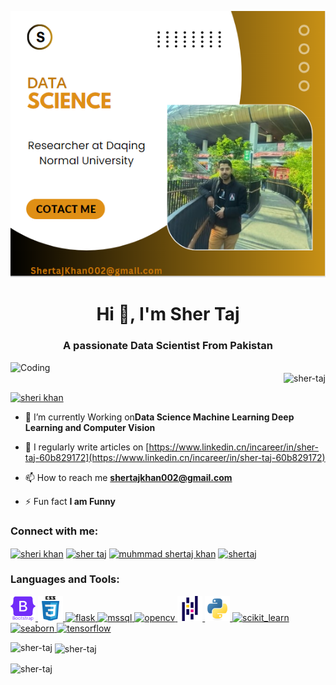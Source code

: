 ![logo](https://github.com/sher-taj/Sher-Taj/blob/main/Banner.png)
<h1 align="center">Hi 👋, I'm Sher Taj</h1>
<h3 align="center">A passionate Data Scientist From Pakistan</h3>
<img align="right" alt="Coding" width="800"src="https://user-images.githubusercontent.com/55389276/140866485-8fb1c876-9a8f-4d6a-98dc-08c4981eaf70.gif">

<p align="right"> <img src="https://komarev.com/ghpvc/?username=sher-taj&label=Profile%20views&color=0e75b6&style=flat" alt="sher-taj" /> </p>

<p align="left"> <a href="https://twitter.com/sheri khan" target="blank"><img src="https://img.shields.io/twitter/follow/sheri khan?logo=twitter&style=for-the-badge" alt="sheri khan" /></a> </p>

- 🌱 I’m currently Working on**Data Science Machine Learning Deep Learning and Computer Vision**

- 📝 I regularly write articles on [https://www.linkedin.cn/incareer/in/sher-taj-60b829172](https://www.linkedin.cn/incareer/in/sher-taj-60b829172)

- 📫 How to reach me **shertajkhan002@gmail.com**

- ⚡ Fun fact **I am Funny**

<h3 align="left">Connect with me:</h3>
<p align="left">
<a href="https://twitter.com/sheri khan" target="blank"><img align="center" src="https://raw.githubusercontent.com/rahuldkjain/github-profile-readme-generator/master/src/images/icons/Social/twitter.svg" alt="sheri khan" height="30" width="40" /></a>
<a href="https://linkedin.com/in/sher taj" target="blank"><img align="center" src="https://raw.githubusercontent.com/rahuldkjain/github-profile-readme-generator/master/src/images/icons/Social/linked-in-alt.svg" alt="sher taj" height="30" width="40" /></a>
<a href="https://fb.com/muhmmad shertaj khan" target="blank"><img align="center" src="https://raw.githubusercontent.com/rahuldkjain/github-profile-readme-generator/master/src/images/icons/Social/facebook.svg" alt="muhmmad shertaj khan" height="30" width="40" /></a>
<a href="https://instagram.com/shertaj" target="blank"><img align="center" src="https://raw.githubusercontent.com/rahuldkjain/github-profile-readme-generator/master/src/images/icons/Social/instagram.svg" alt="shertaj" height="30" width="40" /></a>
</p>

<h3 align="left">Languages and Tools:</h3>
<p align="left"> <a href="https://getbootstrap.com" target="_blank" rel="noreferrer"> <img src="https://raw.githubusercontent.com/devicons/devicon/master/icons/bootstrap/bootstrap-plain-wordmark.svg" alt="bootstrap" width="40" height="40"/> </a> <a href="https://www.w3schools.com/css/" target="_blank" rel="noreferrer"> <img src="https://raw.githubusercontent.com/devicons/devicon/master/icons/css3/css3-original-wordmark.svg" alt="css3" width="40" height="40"/> </a> <a href="https://flask.palletsprojects.com/" target="_blank" rel="noreferrer"> <img src="https://www.vectorlogo.zone/logos/pocoo_flask/pocoo_flask-icon.svg" alt="flask" width="40" height="40"/> </a> <a href="https://www.microsoft.com/en-us/sql-server" target="_blank" rel="noreferrer"> <img src="https://www.svgrepo.com/show/303229/microsoft-sql-server-logo.svg" alt="mssql" width="40" height="40"/> </a> <a href="https://opencv.org/" target="_blank" rel="noreferrer"> <img src="https://www.vectorlogo.zone/logos/opencv/opencv-icon.svg" alt="opencv" width="40" height="40"/> </a> <a href="https://pandas.pydata.org/" target="_blank" rel="noreferrer"> <img src="https://raw.githubusercontent.com/devicons/devicon/2ae2a900d2f041da66e950e4d48052658d850630/icons/pandas/pandas-original.svg" alt="pandas" width="40" height="40"/> </a> <a href="https://www.python.org" target="_blank" rel="noreferrer"> <img src="https://raw.githubusercontent.com/devicons/devicon/master/icons/python/python-original.svg" alt="python" width="40" height="40"/> </a> <a href="https://scikit-learn.org/" target="_blank" rel="noreferrer"> <img src="https://upload.wikimedia.org/wikipedia/commons/0/05/Scikit_learn_logo_small.svg" alt="scikit_learn" width="40" height="40"/> </a> <a href="https://seaborn.pydata.org/" target="_blank" rel="noreferrer"> <img src="https://seaborn.pydata.org/_images/logo-mark-lightbg.svg" alt="seaborn" width="40" height="40"/> </a> <a href="https://www.tensorflow.org" target="_blank" rel="noreferrer"> <img src="https://www.vectorlogo.zone/logos/tensorflow/tensorflow-icon.svg" alt="tensorflow" width="40" height="40"/> </a> </p>

<p><img align="left" src="https://github-readme-stats.vercel.app/api/top-langs?username=sher-taj&show_icons=true&locale=en&layout=compact" alt="sher-taj" /></p>

<p>&nbsp;<img align="center" src="https://github-readme-stats.vercel.app/api?username=sher-taj&show_icons=true&locale=en" alt="sher-taj" /></p>

<p><img align="center" src="https://github-readme-streak-stats.herokuapp.com/?user=sher-taj&" alt="sher-taj" /></p>
